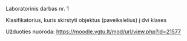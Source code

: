Laboratorinis darbas nr. 1

Klasifikatorius, kuris skirstyti objektus (paveikslelius) į dvi klases

Užduoties nuoroda:
https://moodle.vgtu.lt/mod/url/view.php?id=21577
